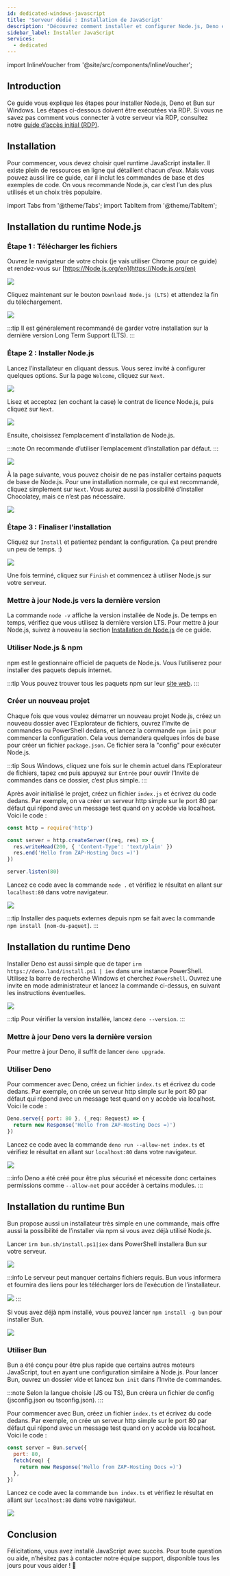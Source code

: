 ```yaml
---
id: dedicated-windows-javascript
title: 'Serveur dédié : Installation de JavaScript'
description: "Découvrez comment installer et configurer Node.js, Deno et Bun sur Windows pour exécuter JavaScript efficacement → En savoir plus maintenant"
sidebar_label: Installer JavaScript
services:
  - dedicated
---
```


import InlineVoucher from '@site/src/components/InlineVoucher';

## Introduction

Ce guide vous explique les étapes pour installer Node.js, Deno et Bun sur Windows. Les étapes ci-dessous doivent être exécutées via RDP. Si vous ne savez pas comment vous connecter à votre serveur via RDP, consultez notre [guide d’accès initial (RDP)](vserver-windows-userdp.md).

<InlineVoucher />

## Installation

Pour commencer, vous devez choisir quel runtime JavaScript installer. Il existe plein de ressources en ligne qui détaillent chacun d’eux. Mais vous pouvez aussi lire ce guide, car il inclut les commandes de base et des exemples de code. On vous recommande Node.js, car c’est l’un des plus utilisés et un choix très populaire.

import Tabs from '@theme/Tabs';
import TabItem from '@theme/TabItem';

<Tabs>
<TabItem value="Node.js Runtime" label="Node.js" default>

## Installation du runtime Node.js

### Étape 1 : Télécharger les fichiers
Ouvrez le navigateur de votre choix (je vais utiliser Chrome pour ce guide) et rendez-vous sur [https://Node.js.org/en](https://Node.js.org/en)

![](https://screensaver01.zap-hosting.com/index.php/s/FXEML6xiCedS7Nq/preview)

Cliquez maintenant sur le bouton `Download Node.js (LTS)` et attendez la fin du téléchargement.

![](https://screensaver01.zap-hosting.com/index.php/s/EwjMejMYykPCQRQ/preview)

:::tip
Il est généralement recommandé de garder votre installation sur la dernière version Long Term Support (LTS).
:::

### Étape 2 : Installer Node.js
Lancez l’installateur en cliquant dessus. Vous serez invité à configurer quelques options. Sur la page `Welcome`, cliquez sur `Next`.

![](https://screensaver01.zap-hosting.com/index.php/s/4kZo7AFbMk58c2E/preview)

Lisez et acceptez (en cochant la case) le contrat de licence Node.js, puis cliquez sur `Next`.

![](https://screensaver01.zap-hosting.com/index.php/s/sDNjGj7fCqHRFGp/preview)

Ensuite, choisissez l’emplacement d’installation de Node.js.

:::note
On recommande d’utiliser l’emplacement d’installation par défaut.
:::

![](https://screensaver01.zap-hosting.com/index.php/s/L2wNRLFfEo3H6wn/preview)

À la page suivante, vous pouvez choisir de ne pas installer certains paquets de base de Node.js. Pour une installation normale, ce qui est recommandé, cliquez simplement sur `Next`. Vous aurez aussi la possibilité d’installer Chocolatey, mais ce n’est pas nécessaire.

![](https://screensaver01.zap-hosting.com/index.php/s/y6ssQbn2psE5sFt/preview)

### Étape 3 : Finaliser l’installation
Cliquez sur `Install` et patientez pendant la configuration. Ça peut prendre un peu de temps. :)

![](https://screensaver01.zap-hosting.com/index.php/s/Bdr4pfwS2HRoaS2/preview)

Une fois terminé, cliquez sur `Finish` et commencez à utiliser Node.js sur votre serveur.

### Mettre à jour Node.js vers la dernière version

La commande `node -v` affiche la version installée de Node.js. De temps en temps, vérifiez que vous utilisez la dernière version LTS. Pour mettre à jour Node.js, suivez à nouveau la section [Installation de Node.js](dedicated-windows-javascript.md#installing-nodejs-runtime) de ce guide.

### Utiliser Node.js & npm

npm est le gestionnaire officiel de paquets de Node.js. Vous l’utiliserez pour installer des paquets depuis internet.

:::tip
Vous pouvez trouver tous les paquets npm sur leur [site web](https://www.npmjs.com/).
:::

### Créer un nouveau projet

Chaque fois que vous voulez démarrer un nouveau projet Node.js, créez un nouveau dossier avec l’Explorateur de fichiers, ouvrez l’Invite de commandes ou PowerShell dedans, et lancez la commande `npm init` pour commencer la configuration. Cela vous demandera quelques infos de base pour créer un fichier `package.json`. Ce fichier sera la "config" pour exécuter Node.js.

:::tip
Sous Windows, cliquez une fois sur le chemin actuel dans l’Explorateur de fichiers, tapez `cmd` puis appuyez sur `Entrée` pour ouvrir l’Invite de commandes dans ce dossier, c’est plus simple.
:::

Après avoir initialisé le projet, créez un fichier `index.js` et écrivez du code dedans. Par exemple, on va créer un serveur http simple sur le port 80 par défaut qui répond avec un message test quand on y accède via localhost. Voici le code :

```js
const http = require('http')

const server = http.createServer((req, res) => {
  res.writeHead(200, { 'Content-Type': 'text/plain' })
  res.end('Hello from ZAP-Hosting Docs =)')
})

server.listen(80)
```

Lancez ce code avec la commande `node .` et vérifiez le résultat en allant sur `localhost:80` dans votre navigateur.

![](https://screensaver01.zap-hosting.com/index.php/s/kWRi9agrzkWc4rw/preview)

:::tip
Installer des paquets externes depuis npm se fait avec la commande `npm install [nom-du-paquet]`.
:::

</TabItem>

<TabItem value="Deno Runtime" label="Deno" default>

## Installation du runtime Deno

Installer Deno est aussi simple que de taper `irm https://deno.land/install.ps1 | iex` dans une instance PowerShell. Utilisez la barre de recherche Windows et cherchez `Powershell`. Ouvrez une invite en mode administrateur et lancez la commande ci-dessus, en suivant les instructions éventuelles.

![](https://screensaver01.zap-hosting.com/index.php/s/jTdDo6c2Kx42o8B/preview)

:::tip
Pour vérifier la version installée, lancez `deno --version`.
:::

### Mettre à jour Deno vers la dernière version

Pour mettre à jour Deno, il suffit de lancer `deno upgrade`.

### Utiliser Deno

Pour commencer avec Deno, créez un fichier `index.ts` et écrivez du code dedans. Par exemple, on crée un serveur http simple sur le port 80 par défaut qui répond avec un message test quand on y accède via localhost. Voici le code :

```js
Deno.serve({ port: 80 }, (_req: Request) => {
  return new Response('Hello from ZAP-Hosting Docs =)')
})
```

Lancez ce code avec la commande `deno run --allow-net index.ts` et vérifiez le résultat en allant sur `localhost:80` dans votre navigateur.

![](https://screensaver01.zap-hosting.com/index.php/s/rswYFXWM9D5grpS/preview)

:::info
Deno a été créé pour être plus sécurisé et nécessite donc certaines permissions comme `--allow-net` pour accéder à certains modules.
:::

</TabItem>

<TabItem value="Bun Runtime" label="Bun" default>

## Installation du runtime Bun

Bun propose aussi un installateur très simple en une commande, mais offre aussi la possibilité de l’installer via npm si vous avez déjà utilisé Node.js.

<Tabs>
<TabItem value="command" label="Commande" default>

Lancer `irm bun.sh/install.ps1|iex` dans PowerShell installera Bun sur votre serveur.

![](https://screensaver01.zap-hosting.com/index.php/s/65oooTQRGQPW8DS/preview)

:::info
Le serveur peut manquer certains fichiers requis. Bun vous informera et fournira des liens pour les télécharger lors de l’exécution de l’installateur.

![](https://screensaver01.zap-hosting.com/index.php/s/kZsc5DF3BAiQ2fF/preview)
:::

</TabItem>
<TabItem value="npm" label="npm">

Si vous avez déjà npm installé, vous pouvez lancer `npm install -g bun` pour installer Bun.

![](https://screensaver01.zap-hosting.com/index.php/s/cejbBAQdHxkrm2A/preview)

</TabItem>
</Tabs>

### Utiliser Bun

Bun a été conçu pour être plus rapide que certains autres moteurs JavaScript, tout en ayant une configuration similaire à Node.js. Pour lancer Bun, ouvrez un dossier vide et lancez `bun init` dans l’Invite de commandes.

:::note
Selon la langue choisie (JS ou TS), Bun créera un fichier de config (jsconfig.json ou tsconfig.json).
:::

Pour commencer avec Bun, créez un fichier `index.ts` et écrivez du code dedans. Par exemple, on crée un serveur http simple sur le port 80 par défaut qui répond avec un message test quand on y accède via localhost. Voici le code :

```js
const server = Bun.serve({
  port: 80,
  fetch(req) {
    return new Response('Hello from ZAP-Hosting Docs =)')
  },
})
```

Lancez ce code avec la commande `bun index.ts` et vérifiez le résultat en allant sur `localhost:80` dans votre navigateur.

![](https://screensaver01.zap-hosting.com/index.php/s/oTco7F65bZbSGP9/preview)

</TabItem>
</Tabs>

## Conclusion

Félicitations, vous avez installé JavaScript avec succès. Pour toute question ou aide, n’hésitez pas à contacter notre équipe support, disponible tous les jours pour vous aider ! 🙂




<InlineVoucher />